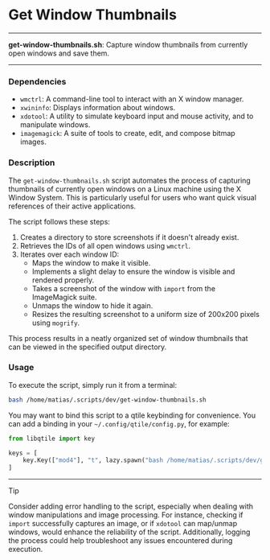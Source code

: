 # Get Window Thumbnails

---

**get-window-thumbnails.sh**: Capture window thumbnails from currently open windows and save them.

---

### Dependencies

- `wmctrl`: A command-line tool to interact with an X window manager.
- `xwininfo`: Displays information about windows.
- `xdotool`: A utility to simulate keyboard input and mouse activity, and to manipulate windows.
- `imagemagick`: A suite of tools to create, edit, and compose bitmap images.

### Description

The `get-window-thumbnails.sh` script automates the process of capturing thumbnails of currently open windows on a Linux machine using the X Window System. This is particularly useful for users who want quick visual references of their active applications.

The script follows these steps:
1. Creates a directory to store screenshots if it doesn't already exist.
2. Retrieves the IDs of all open windows using `wmctrl`.
3. Iterates over each window ID:
   - Maps the window to make it visible.
   - Implements a slight delay to ensure the window is visible and rendered properly.
   - Takes a screenshot of the window with `import` from the ImageMagick suite.
   - Unmaps the window to hide it again.
   - Resizes the resulting screenshot to a uniform size of 200x200 pixels using `mogrify`.

This process results in a neatly organized set of window thumbnails that can be viewed in the specified output directory.

### Usage

To execute the script, simply run it from a terminal:

```bash
bash /home/matias/.scripts/dev/get-window-thumbnails.sh
```

You may want to bind this script to a qtile keybinding for convenience. You can add a binding in your `~/.config/qtile/config.py`, for example:

```python
from libqtile import key

keys = [
    key.Key(["mod4"], "t", lazy.spawn("bash /home/matias/.scripts/dev/get-window-thumbnails.sh")),
]
```

---

> [!TIP] 
> Consider adding error handling to the script, especially when dealing with window manipulations and image processing. For instance, checking if `import` successfully captures an image, or if `xdotool` can map/unmap windows, would enhance the reliability of the script. Additionally, logging the process could help troubleshoot any issues encountered during execution.